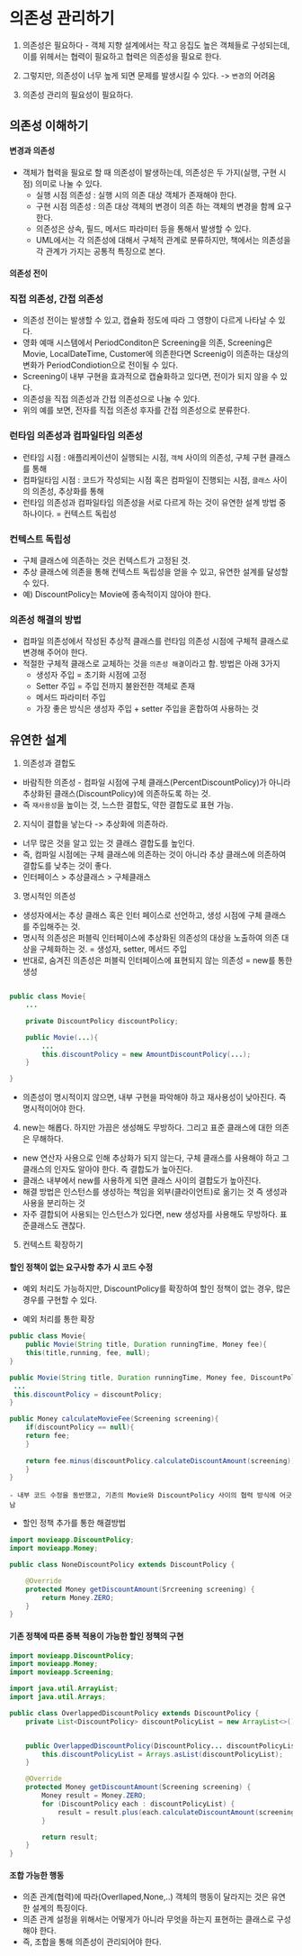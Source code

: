# 의존성 관리하기

1. 의존성은 필요하다 - 객체 지향 설계에서는 작고 응집도 높은 객체들로 구성되는데, 이를 위헤서는 협력이 필요하고 협력은 의존성을 필요로 한다.

2. 그렇지만, 의존성이 너무 높게 되면 문제를 발생시킬 수 있다. -> `변경`의 어려움

3. 의존성 관리의 필요성이 필요하다.

## 의존성 이해하기

#### 변경과 의존성

- 객체가 협력을 필요로 할 때 의존성이 발생하는데, 의존성은 두 가지(실행, 구현 시점) 의미로 나눌 수 있다.
    - 실행 시점 의존성 : 실행 시의 의존 대상 객체가 존재해야 한다.
    - 구현 시점 의존성 : 의존 대상 객체의 변경이 의존 하는 객체의 변경을 함께 요구한다.
    - 의존성은 상속, 필드, 메서드 파라미터 등을 통해서 발생할 수 있다.
    - UML에서는 각 의존성에 대해서 구체적 관계로 분류하지만, 책에서는 의존성을 각 관계가 가지는 공통적 특징으로 본다.

#### 의존성 전이

### 직접 의존성, 간접 의존성

- 의존성 전이는 발생할 수 있고, 캡슐화 정도에 따라 그 영향이 다르게 나타날 수 있다.
- 영화 예매 시스템에서 PeriodConditon은 Screening을 의존, Screening은 Movie, LocalDateTime, Customer에 의존한다면 Screenig이 의존하는 대상의 변화가 PeriodCondiotion으로 전이될 수 있다.
- Screening이 내부 구현을 효과적으로 캡슐화하고 있다면, 전이가 되지 않을 수 있다.
- 의존성을 직접 의존성과 간접 의존성으로 나눌 수 있다.
- 위의 예를 보면, 전자를 직접 의존성 후자를 간접 의존성으로 분류한다.

### 런타임 의존성과 컴파일타임 의존성

- 런타임 시점 : 애플리케이션이 실행되는 시점, `객체` 사이의 의존성, 구체 구현 클래스를 통해
- 컴파일타임 시점 : 코드가 작성되는 시점 혹은 컴파일이 진행되는 시점, `클래스` 사이의 의존성, 추상화를 통해
- 런타임 의존성과 컴파일타임 의존성을 서로 다르게 하는 것이 유연한 설계 방법 중 하나이다. = 컨텍스트 독립성

### 컨텍스트 독립성

- 구체 클래스에 의존하는 것은 컨텍스트가 고정된 것.
- 추상 클래스에 의존을 통해 컨텍스트 독립성을 얻을 수 있고, 유연한 설계를 달성할 수 있다.
- 예) DiscountPolicy는 Movie에 종속적이지 않아야 한다.

### 의존성 해결의 방법

- 컴파일 의존성에서 작성된 추상적 클래스를 런타임 의존성 시점에 구체적 클래스로 변경해 주어야 한다.
- 적절한 구체적 클래스로 교체하는 것을 `의존성 해결`이라고 함. 방법은 아래 3가지
  - 생성자 주입 = 초기화 시점에 고정
  - Setter 주입 = 주입 전까지 불완전한 객체로 존재
  - 메서드 파라미터 주입 
  - 가장 좋은 방식은 생성자 주입 + setter 주입을 혼합하여 사용하는 것

## 유연한 설계

1. 의존성과 결합도

- 바람직한 의존성 - 컴파일 시점에 구체 클래스(PercentDiscountPolicy)가 아니라 추상화된 클래스(DiscountPolicy)에 의존하도록 하는 것. 
- 즉 `재사용성`을 높이는 것, 느스한 결합도, 약한 결합도로 표현 가능.

2. 지식이 결합을 낳는다 -> 추상화에 의존하라.
- 너무 많은 것을 알고 있는 것 클래스 결합도를 높인다.
- 즉, 컴파일 시점에는 구체 클래스에 의존하는 것이 아니라 추상 클래스에 의존하여 결합도를 낮추는 것이 좋다.
- 인터페이스 > 추상클래스 > 구체클래스

3. 명시적인 의존성

- 생성자에서는 추상 클래스 혹은 인터 페이스로 선언하고, 생성 시점에 구체 클래스를 주입해주는 것.
- 명시적 의존성은 퍼블릭 인터페이스에 추상화된 의존성의 대상을 노출하여 의존 대상을 구체화하는 것. = 생성자, setter, 메서드 주입 
- 반대로, 숨겨진 의존성은 퍼블릭 인터페이스에 표현되지 않는 의존성 = new를 통한 생성
```java

public class Movie{
    ...

    private DiscountPolicy discountPolicy;

    public Movie(...){
        ...
        this.discountPolicy = new AmountDiscountPolicy(...);
    }

}
```
- 의존성이 명시적이지 않으면, 내부 구현을 파악해야 하고 재사용성이 낮아진다. 즉 명시적이어야 한다.

4. new는 해롭다. 하지만 가끔은 생성해도 무방하다. 그리고 표준 클래스에 대한 의존은 무해하다.

- new 연산자 사용으로 인해 추상화가 되지 않는다, 구체 클래스를 사용해야 하고 그 클래스의 인자도 알아야 한다. 즉 결합도가 높아진다. 
- 클래스 내부에서 new를 사용하게 되면 클래스 사이의 결합도가 높아진다.
- 해결 방법은 인스턴스를 생성하는 책임을 외부(클라이언트)로 옮기는 것 즉 생성과 사용을 분리하는 것
- 자주 결합되어 사용되는 인스턴스가 있다면, new 생성자를 사용해도 무방하다. 표준클래스도 괜찮다.

5. 컨텍스트 확장하기

####  할인 정책이 없는 요구사항 추가 시 코드 수정

- 예외 처리도 가능하지만, DiscountPolicy를 확장하여 할인 정책이 없는 경우, 많은 경우를 구현할 수 있다.

- 예외 처리를 통한 확장

``` java
public class Movie{
    public Movie(String title, Duration runningTime, Money fee){
    this(title,running, fee, null);
}

public Movie(String title, Duration runningTime, Money fee, DiscountPolicy discountPolicy){
 ...
 this.discountPolicy = discountPolicy;
}

public Money calculateMovieFee(Screening screening){
    if(discountPolicy == null){
    return fee;
    }
    
    return fee.minus(discountPolicy.calculateDiscountAmount(screening));
    }
}

```
    - 내부 코드 수정을 동반했고, 기존의 Movie와 DiscountPolicy 사이의 협력 방식에 어긋남

- 할인 정책 추가를 통한 해결방법

```java
import movieapp.DiscountPolicy;
import movieapp.Money;

public class NoneDiscountPolicy extends DiscountPolicy {

    @Override
    protected Money getDiscountAmount(Srcreening screening) {
        return Money.ZERO;
    }
}
```

#### 기존 정책에 따른 중복 적용이 가능한 할인 정책의 구현

```java
import movieapp.DiscountPolicy;
import movieapp.Money;
import movieapp.Screening;

import java.util.ArrayList;
import java.util.Arrays;

public class OverlappedDiscountPolicy extends DiscountPolicy {
    private List<DiscountPolicy> discountPolicyList = new ArrayList<>();


    public OverlappedDiscountPolicy(DiscountPolicy... discountPolicyList) {
        this.discountPolicyList = Arrays.asList(discountPolicyList);
    }

    @Override
    protected Money getDiscountAmount(Screening screening) {
        Money result = Money.ZERO;
        for (DiscountPolicy each : discountPolicyList) {
            result = result.plus(each.calculateDiscountAmount(screening));
        }

        return result;
    }
}
```

#### 조합 가능한 행동

- 의존 관계(협력)에 따라(Overllaped,None,..) 객체의 행동이 달라지는 것은 유연한 설계의 특징이다.
- 의존 관계 설정을 위해서는 어떻게가 아니라 무엇을 하는지 표현하는 클래스로 구성해야 한다.
- 즉, 조합을 통해 의존성이 관리되어야 한다.





